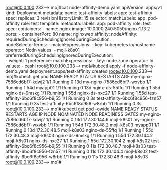 root@10.0.100.233--> mo]#cat node-affinity-demo.yaml 
apiVersion: apps/v1
kind: Deployment
metadata:
  name: test-affinity
  labels:
    app: test-affinity
spec:
  replicas: 3
  revisionHistoryLimit: 15
  selector:
    matchLabels:
      app: pod-affinity
      role: test
  template:
    metadata:
      labels:
        app: pod-affinity
        role: test
    spec:
      containers:
      - name: nginx
        image: 10.0.100.240:5050/nginx:1.13.2
        ports:
        - containerPort: 80
          name: nginxweb
      affinity:
        nodeAffinity:
          requiredDuringSchedulingIgnoredDuringExecution:  
            nodeSelectorTerms:
            - matchExpressions:
              - key: kubernetes.io/hostname
                operator: NotIn
                values:
                - mojl-k8s01
          preferredDuringSchedulingIgnoredDuringExecution:  
          - weight: 1
            preference:
              matchExpressions:
              - key: node.zone
                operator: In
                values:
                - ceshi
root@10.0.100.233--> mo]#kubectl apply -f node-affinity-demo.yaml 
deployment.apps/test-affinity created
root@10.0.100.233--> mo]#kubectl get pod
NAME                             READY   STATUS    RESTARTS   AGE
my-nginx-7586cd6bf7-kdwj2        1/1     Running   0          13d
my-nginx-7586cd6bf7-wxvbb        1/1     Running   1          54d
myapp01                          1/1     Running   0          13d
nginx-ds-55ffq                   1/1     Running   1          55d
nginx-ds-9mskg                   1/1     Running   1          55d
nginx-ds-nxc27                   1/1     Running   1          55d
test-affinity-6bc6f8c956-b9j55   1/1     Running   0          3s
test-affinity-6bc6f8c956-fzn57   1/1     Running   0          3s
test-affinity-6bc6f8c956-w8rbb   1/1     Running   0          3s
root@10.0.100.233--> mo]#kubectl get pod -owide
NAME                             READY   STATUS    RESTARTS   AGE   IP             NODE         NOMINATED NODE   READINESS GATES
my-nginx-7586cd6bf7-kdwj2        1/1     Running   0          13d   172.30.144.6   mojl-k8s01   <none>           <none>
my-nginx-7586cd6bf7-wxvbb        1/1     Running   1          54d   172.30.48.2    mojl-k8s03   <none>           <none>
myapp01                          1/1     Running   0          13d   172.30.48.5    mojl-k8s03   <none>           <none>
nginx-ds-55ffq                   1/1     Running   1          55d   172.30.48.3    mojl-k8s03   <none>           <none>
nginx-ds-9mskg                   1/1     Running   1          55d   172.30.144.2   mojl-k8s01   <none>           <none>
nginx-ds-nxc27                   1/1     Running   1          55d   172.30.104.2   mojl-k8s02   <none>           <none>
test-affinity-6bc6f8c956-b9j55   1/1     Running   0          11s   172.30.48.7    mojl-k8s03   <none>           <none>
test-affinity-6bc6f8c956-fzn57   1/1     Running   0          11s   172.30.104.4   mojl-k8s02   <none>           <none>
test-affinity-6bc6f8c956-w8rbb   1/1     Running   0          11s   172.30.48.6    mojl-k8s03   <none>           <none>
root@10.0.100.233--> mo]#
